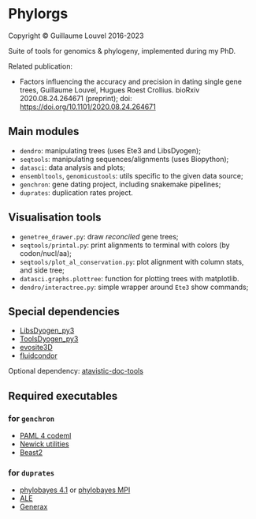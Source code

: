 Phylorgs
========

Copyright © Guillaume Louvel 2016-2023


Suite of tools for genomics & phylogeny, implemented during my PhD.


Related publication:

* Factors influencing the accuracy and precision in dating single gene trees,
  Guillaume Louvel, Hugues Roest Crollius.
  bioRxiv 2020.08.24.264671 (preprint); doi: <https://doi.org/10.1101/2020.08.24.264671>


## Main modules

- `dendro`: manipulating trees (uses Ete3 and LibsDyogen);
- `seqtools`: manipulating sequences/alignments (uses Biopython);
- `datasci`: data analysis and plots;
- `ensembltools`, `genomicustools`: utils specific to the given data source;
- `genchron`: gene dating project, including snakemake pipelines;
- `duprates`: duplication rates project.

## Visualisation tools

- `genetree_drawer.py`: draw _reconciled_ gene trees;
- `seqtools/printal.py`: print alignments to terminal with colors (by codon/nucl/aa);
- `seqtools/plot_al_conservation.py`: plot alignment with column stats, and side tree;
- `datasci.graphs.plottree`: function for plotting trees with matplotlib.
- `dendro/interactree.py`: simple wrapper around `Ete3` show commands;

## Special dependencies

- [LibsDyogen_py3](https://github.com/DyogenIBENS/LibsDyogen_py3)
- [ToolsDyogen_py3](https://github.com/DyogenIBENS/ToolsDyogen_py3)
- [evosite3D](https://github.com/romainstuder/evosite3d)
- [fluidcondor](https://github.com/gullumluvl/fluidcondor)

Optional dependency: [atavistic-doc-tools](https://gitlab.com/GullumLuvl/atavistic-doc-tools)

## Required executables

### for `genchron`

- [PAML 4 codeml](http://abacus.gene.ucl.ac.uk/software/paml.html)
- [Newick utilities](http://cegg.unige.ch/newick_utils)
- [Beast2](http://www.beast2.org/)

### for `duprates`

- [phylobayes 4.1](https://github.com/bayesiancook/phylobayes) or [phylobayes MPI](https://github.com/bayesiancook/pbmpi)
- [ALE](https://github.com/ssolo/ALE)
- [Generax](https://github.com/BenoitMorel/GeneRax)
